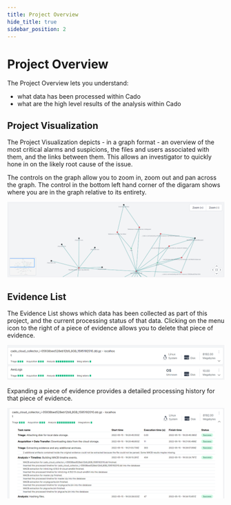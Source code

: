 ```yaml
---
title: Project Overview
hide_title: true
sidebar_position: 2
---
```


# Project Overview
The Project Overview lets you understand:
* what data has been processed within Cado
* what are the high level results of the analysis within Cado

## Project Visualization
The Project Visualization depicts - in a graph format - an overview of the most critical alarms and suspicions, the files and users associated with them, and the links between them. This allows an investigator to quickly hone in on the likely root cause of the issue.

The controls on the graph allow you to zoom in, zoom out and pan across the graph. The control in the bottom left hand corner of the digaram shows where you are in the graph relative to its entirety. 

![Overview Graph](/img/graph.png)

## Evidence List
The Evidence List shows which data has been collected as part of this project, and the current processing status of that data. Clicking on the menu icon to the right of a piece of evidence allows you to delete that piece of evidence.  

![Evidence List](/img/evidence.png)

Expanding a piece of evidence provides a detailed processing history for that piece of evidence.

![Evidence Details](/img/evidence-details.png)
